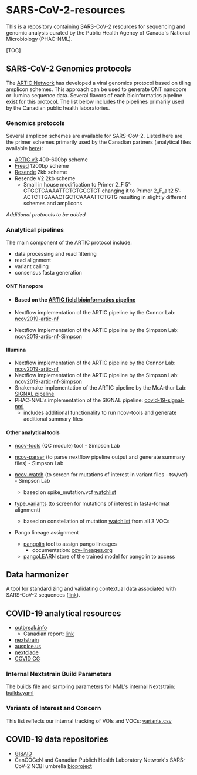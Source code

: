# SARS-CoV-2-resources
This is a repository containing SARS-CoV-2 resources for sequencing and genomic analysis curated by the Public Health Agency of Canada's National Microbiology (PHAC-NML). 



[TOC]

## SARS-CoV-2 Genomics protocols 

The [ARTIC Network](https://artic.network/) has developed a viral genomics protocol based on tiling amplicon schemes. This approach can be used to generate ONT nanopore or Ilumina sequence data. Several flavors of each bioinformatics pipeline exist for this protocol. The list below includes the pipelines primarily used by the Canadian public health laboratories. 

### Genomics protocols

Several amplicon schemes are available for SARS-CoV-2. Listed here are the primer schemes primarily used by the Canadian partners (analytical files available [here](https://github.com/phac-nml/primer-schemes)):

- [ARTIC v3](https://github.com/artic-network/primer-schemes/tree/master/nCoV-2019/V3) 400-600bp scheme
- [Freed](https://academic.oup.com/biomethods/article/5/1/bpaa014/5873518) 1200bp scheme
- [Resende](https://www.biorxiv.org/content/10.1101/2020.04.30.069039v1) 2kb scheme
- Resende V2 2kb scheme
  - Small in house modification to Primer 2_F 5’-CTGCTCAAAATTCTGTGCGTGT changing it to Primer 2_F_alt2 5’-ACTCTTGAAACTGCTCAAAATTCTGTG resulting in slightly different schemes and amplicons  

*Additional protocols to be added*

### Analytical pipelines

The main component of the ARTIC protocol include:

- data processing and read filtering
- read alignment
- variant calling 
- consensus fasta generation

#### ONT Nanopore

- #### Based on the [ARTIC field bioinformatics pipeline](https://github.com/artic-network/fieldbioinformatics) 

- Nextflow implementation of the ARTIC pipeline by the Connor Lab: [ncov2019-artic-nf](https://github.com/connor-lab/ncov2019-artic-nf) 

- Nextflow implementation of the ARTIC pipeline by the Simpson Lab: [ncov2019-artic-nf-Simpson](https://github.com/jts/ncov2019-artic-nf/tree/master)

#### Illumina

- Nextflow implementation of the ARTIC pipeline by the Connor Lab: [ncov2019-artic-nf](https://github.com/connor-lab/ncov2019-artic-nf) 
- Nextflow implementation of the ARTIC pipeline by the Simpson Lab: [ncov2019-artic-nf-Simpson](https://github.com/jts/ncov2019-artic-nf/tree/master)
- Snakemake implementation of the ARTIC pipeline by the McArthur Lab: [SIGNAL pipeline](https://github.com/jaleezyy/covid-19-signal)
- PHAC-NML's implementation of the SIGNAL pipeline: [covid-19-signal-nml](https://github.com/phac-nml/covid-19-signal-nml)
  - includes additional functionality to run ncov-tools and generate additional summary files 

#### Other analytical tools

- [ncov-tools](https://github.com/jts/ncov-tools) (QC module) tool - Simpson Lab
- [ncov-parser](https://github.com/simpsonlab/ncov-parser) (to parse nextflow pipeline output and generate summary files) - Simpson Lab

- [ncov-watch](https://github.com/jts/ncov-watch) (to screen for mutations of interest in variant files - tsv/vcf) - Simpson Lab
  - based on spike_mutation.vcf [watchlist](https://github.com/jts/ncov-watch/tree/master/ncov_watch/watchlists)  

- [type_variants](https://github.com/cov-ert/type_variants) (to screen for mutations of interest in fasta-format alignment)
  - based on constellation of mutation [watchlist](https://github.com/cov-ert/type_variants/tree/master/constellations) from all 3 VOCs

- Pango lineage assignment

  - [pangolin](https://github.com/cov-lineages/pangolin) tool to assign pango lineages 
    - documentation: [cov-lineages.org](https://cov-lineages.org/pangolin.html)
  - [pangoLEARN](https://github.com/cov-lineages/pangoLEARN) store of the trained model for pangolin to access

## Data harmonizer

A tool for standardizing and validating contextual data associated with SARS-CoV-2 sequences ([link](https://github.com/Public-Health-Bioinformatics/DataHarmonizer)).

## COVID-19 analytical resources

- [outbreak.info](https://outbreak.info/situation-reports)
  - Canadian report: [link](https://outbreak.info/location-reports?loc=CAN)
- [nextstrain](https://nextstrain.org/ncov/global)
- [auspice.us](https://auspice.us/)
- [nextclade](https://clades.nextstrain.org/)
- [COVID CG](https://covidcg.org/)

### Internal Nextstrain Build Parameters

The builds file and sampling parameters for NML's internal Nextstrain: [builds.yaml](builds.yaml)

### Variants of Interest and Concern

This list reflects our internal tracking of VOIs and VOCs: [variants.csv](variants.csv)

## COVID-19 data repositories

- [GISAID](https://www.gisaid.org/)
- CanCOGeN and Canadian Publich Health Laboratory Network's SARS-CoV-2 NCBI umbrella [bioproject](https://www.ncbi.nlm.nih.gov/bioproject/623807) 















